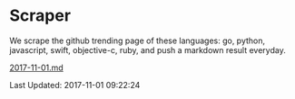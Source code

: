 # Scraper

We scrape the github trending page of these languages: go, python, javascript, swift, objective-c, ruby, and push a markdown result everyday.

[2017-11-01.md](https://github.com/henson/Scraper/blob/master/2017-11-01.md)

Last Updated: 2017-11-01 09:22:24
